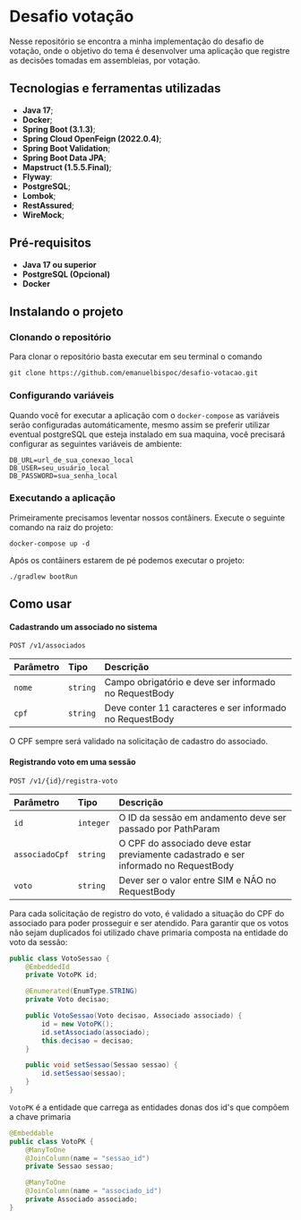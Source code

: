 # Desafio votação
Nesse repositório se encontra a minha implementação do desafio de votação, onde o objetivo do tema é desenvolver uma 
aplicação que registre as decisões tomadas em assembleias, por votação.

## Tecnologias e ferramentas utilizadas

- **Java 17**;
- **Docker**;
- **Spring Boot (3.1.3)**;
- **Spring Cloud OpenFeign (2022.0.4)**;
- **Spring Boot Validation**;
- **Spring Boot Data JPA**;
- **Mapstruct (1.5.5.Final)**;
- **Flyway**:
- **PostgreSQL**;
- **Lombok**;
- **RestAssured**;
- **WireMock**;

## Pré-requisitos

- **Java 17 ou superior**
- **PostgreSQL (Opcional)** 
- **Docker**

## Instalando o projeto

### Clonando o repositório

Para clonar o repositório basta executar em seu terminal o comando

```
git clone https://github.com/emanuelbispoc/desafio-votacao.git
```

### Configurando variáveis
Quando você for executar a aplicação com o `docker-compose` as variáveis serão configuradas automáticamente, mesmo assim 
se preferir utilizar eventual postgreSQL que esteja instalado em sua maquina, você precisará configurar as seguintes variáveis de ambiente:

```
DB_URL=url_de_sua_conexao_local
DB_USER=seu_usuário_local
DB_PASSWORD=sua_senha_local
```

### Executando a aplicação

Primeiramente precisamos leventar nossos contâiners. Execute o seguinte comando na raiz do projeto:

```shell
docker-compose up -d
```

Após os contâiners estarem de pé podemos executar o projeto:

```shell
./gradlew bootRun
```

## Como usar

#### Cadastrando um associado no sistema

````http
POST /v1/associados
````

| Parâmetro | Tipo     | Descrição                                                |
|:----------| :------- |:---------------------------------------------------------|
| `nome`    | `string` | Campo obrigatório e deve ser informado no RequestBody    |
| `cpf`     | `string` | Deve conter 11 caracteres e ser informado no RequestBody |


O CPF sempre será validado na solicitação de cadastro do associado.

#### Registrando voto em uma sessão

````http
POST /v1/{id}/registra-voto
````

| Parâmetro     | Tipo     | Descrição                                                                           |
|:--------------| :------- |:------------------------------------------------------------------------------------|
| `id`          | `integer` | O ID da sessão em andamento deve ser passado por PathParam                          |
| `associadoCpf`| `string` | O CPF do associado deve estar previamente cadastrado e ser informado no RequestBody |
| `voto`        | `string` | Dever ser o valor entre SIM e NÃO no RequestBody                                    |

Para cada solicitação de registro do voto, é validado a situação do CPF do associado para poder prosseguir e ser atendido.
Para garantir que os votos não sejam duplicados foi utilizado chave primaria composta na entidade do voto da sessão:

````java
public class VotoSessao {
    @EmbeddedId
    private VotoPK id;

    @Enumerated(EnumType.STRING)
    private Voto decisao;

    public VotoSessao(Voto decisao, Associado associado) {
        id = new VotoPK();
        id.setAssociado(associado);
        this.decisao = decisao;
    }

    public void setSessao(Sessao sessao) {
        id.setSessao(sessao);
    }
}
````

`VotoPK` é a entidade que carrega as entidades donas dos id's que compõem a chave primaria 

````java
@Embeddable
public class VotoPK {
    @ManyToOne
    @JoinColumn(name = "sessao_id")
    private Sessao sessao;

    @ManyToOne
    @JoinColumn(name = "associado_id")
    private Associado associado;
}
````

